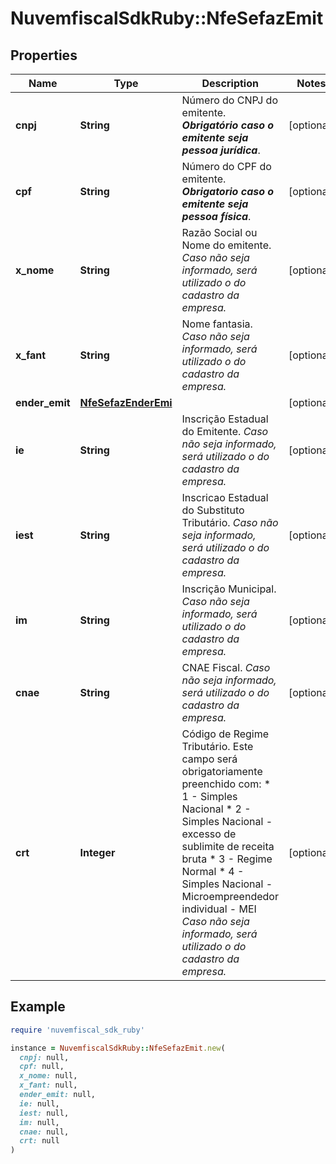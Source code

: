# NuvemfiscalSdkRuby::NfeSefazEmit

## Properties

| Name | Type | Description | Notes |
| ---- | ---- | ----------- | ----- |
| **cnpj** | **String** | Número do CNPJ do emitente.    ***Obrigatório caso o emitente seja pessoa jurídica***. | [optional] |
| **cpf** | **String** | Número do CPF do emitente.    ***Obrigatorio caso o emitente seja pessoa física***. | [optional] |
| **x_nome** | **String** | Razão Social ou Nome do emitente.    *Caso não seja informado, será utilizado o do cadastro da empresa.* | [optional] |
| **x_fant** | **String** | Nome fantasia.    *Caso não seja informado, será utilizado o do cadastro da empresa.* | [optional] |
| **ender_emit** | [**NfeSefazEnderEmi**](NfeSefazEnderEmi.md) |  | [optional] |
| **ie** | **String** | Inscrição Estadual do Emitente.    *Caso não seja informado, será utilizado o do cadastro da empresa.* | [optional] |
| **iest** | **String** | Inscricao Estadual do Substituto Tributário.    *Caso não seja informado, será utilizado o do cadastro da empresa.* | [optional] |
| **im** | **String** | Inscrição Municipal.    *Caso não seja informado, será utilizado o do cadastro da empresa.* | [optional] |
| **cnae** | **String** | CNAE Fiscal.    *Caso não seja informado, será utilizado o do cadastro da empresa.* | [optional] |
| **crt** | **Integer** | Código de Regime Tributário.  Este campo será obrigatoriamente preenchido com:  * 1 - Simples Nacional  * 2 - Simples Nacional - excesso de sublimite de receita bruta  * 3 - Regime Normal  * 4 - Simples Nacional - Microempreendedor individual - MEI    *Caso não seja informado, será utilizado o do cadastro da empresa.* | [optional] |

## Example

```ruby
require 'nuvemfiscal_sdk_ruby'

instance = NuvemfiscalSdkRuby::NfeSefazEmit.new(
  cnpj: null,
  cpf: null,
  x_nome: null,
  x_fant: null,
  ender_emit: null,
  ie: null,
  iest: null,
  im: null,
  cnae: null,
  crt: null
)
```

